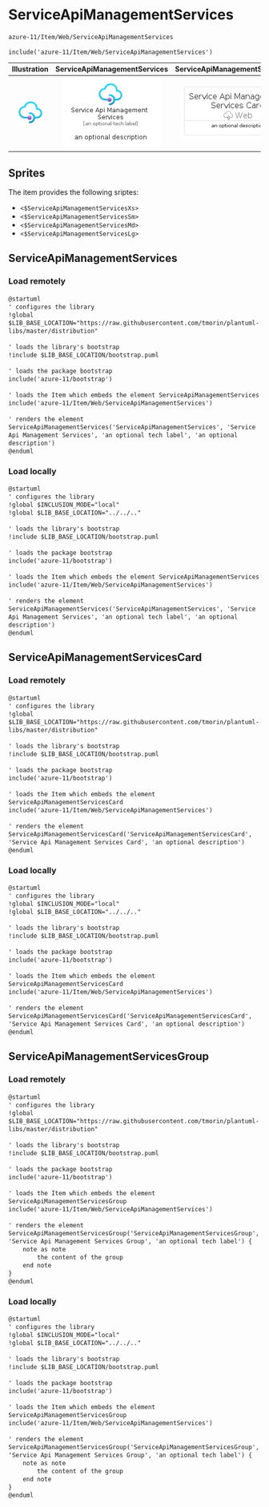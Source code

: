 # ServiceApiManagementServices


```text
azure-11/Item/Web/ServiceApiManagementServices
```

```text
include('azure-11/Item/Web/ServiceApiManagementServices')
```



| Illustration | ServiceApiManagementServices | ServiceApiManagementServicesCard | ServiceApiManagementServicesGroup |
| :---: | :---: | :---: | :---: |
| ![illustration for Illustration](../../../azure-11/Item/Web/ServiceApiManagementServices.png) | ![illustration for ServiceApiManagementServices](../../../azure-11/Item/Web/ServiceApiManagementServices.Local.png) | ![illustration for ServiceApiManagementServicesCard](../../../azure-11/Item/Web/ServiceApiManagementServicesCard.Local.png) | ![illustration for ServiceApiManagementServicesGroup](../../../azure-11/Item/Web/ServiceApiManagementServicesGroup.Local.png) |



## Sprites
The item provides the following sriptes:

- `<$ServiceApiManagementServicesXs>`
- `<$ServiceApiManagementServicesSm>`
- `<$ServiceApiManagementServicesMd>`
- `<$ServiceApiManagementServicesLg>`





## ServiceApiManagementServices

### Load remotely
```plantuml
@startuml
' configures the library
!global $LIB_BASE_LOCATION="https://raw.githubusercontent.com/tmorin/plantuml-libs/master/distribution"

' loads the library's bootstrap
!include $LIB_BASE_LOCATION/bootstrap.puml

' loads the package bootstrap
include('azure-11/bootstrap')

' loads the Item which embeds the element ServiceApiManagementServices
include('azure-11/Item/Web/ServiceApiManagementServices')

' renders the element
ServiceApiManagementServices('ServiceApiManagementServices', 'Service Api Management Services', 'an optional tech label', 'an optional description')
@enduml
```

### Load locally
```plantuml
@startuml
' configures the library
!global $INCLUSION_MODE="local"
!global $LIB_BASE_LOCATION="../../.."

' loads the library's bootstrap
!include $LIB_BASE_LOCATION/bootstrap.puml

' loads the package bootstrap
include('azure-11/bootstrap')

' loads the Item which embeds the element ServiceApiManagementServices
include('azure-11/Item/Web/ServiceApiManagementServices')

' renders the element
ServiceApiManagementServices('ServiceApiManagementServices', 'Service Api Management Services', 'an optional tech label', 'an optional description')
@enduml
```

## ServiceApiManagementServicesCard

### Load remotely
```plantuml
@startuml
' configures the library
!global $LIB_BASE_LOCATION="https://raw.githubusercontent.com/tmorin/plantuml-libs/master/distribution"

' loads the library's bootstrap
!include $LIB_BASE_LOCATION/bootstrap.puml

' loads the package bootstrap
include('azure-11/bootstrap')

' loads the Item which embeds the element ServiceApiManagementServicesCard
include('azure-11/Item/Web/ServiceApiManagementServices')

' renders the element
ServiceApiManagementServicesCard('ServiceApiManagementServicesCard', 'Service Api Management Services Card', 'an optional description')
@enduml
```

### Load locally
```plantuml
@startuml
' configures the library
!global $INCLUSION_MODE="local"
!global $LIB_BASE_LOCATION="../../.."

' loads the library's bootstrap
!include $LIB_BASE_LOCATION/bootstrap.puml

' loads the package bootstrap
include('azure-11/bootstrap')

' loads the Item which embeds the element ServiceApiManagementServicesCard
include('azure-11/Item/Web/ServiceApiManagementServices')

' renders the element
ServiceApiManagementServicesCard('ServiceApiManagementServicesCard', 'Service Api Management Services Card', 'an optional description')
@enduml
```

## ServiceApiManagementServicesGroup

### Load remotely
```plantuml
@startuml
' configures the library
!global $LIB_BASE_LOCATION="https://raw.githubusercontent.com/tmorin/plantuml-libs/master/distribution"

' loads the library's bootstrap
!include $LIB_BASE_LOCATION/bootstrap.puml

' loads the package bootstrap
include('azure-11/bootstrap')

' loads the Item which embeds the element ServiceApiManagementServicesGroup
include('azure-11/Item/Web/ServiceApiManagementServices')

' renders the element
ServiceApiManagementServicesGroup('ServiceApiManagementServicesGroup', 'Service Api Management Services Group', 'an optional tech label') {
    note as note
        the content of the group
    end note
}
@enduml
```

### Load locally
```plantuml
@startuml
' configures the library
!global $INCLUSION_MODE="local"
!global $LIB_BASE_LOCATION="../../.."

' loads the library's bootstrap
!include $LIB_BASE_LOCATION/bootstrap.puml

' loads the package bootstrap
include('azure-11/bootstrap')

' loads the Item which embeds the element ServiceApiManagementServicesGroup
include('azure-11/Item/Web/ServiceApiManagementServices')

' renders the element
ServiceApiManagementServicesGroup('ServiceApiManagementServicesGroup', 'Service Api Management Services Group', 'an optional tech label') {
    note as note
        the content of the group
    end note
}
@enduml
```

